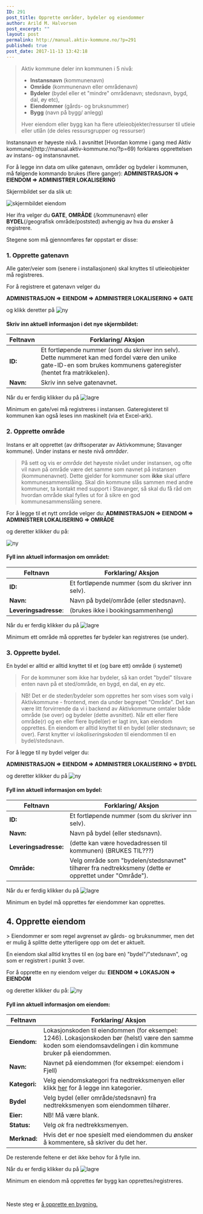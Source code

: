 ```yaml
---
ID: 291
post_title: Opprette områder, bydeler og eiendommer
author: Arild M. Halvorsen
post_excerpt: ""
layout: post
permalink: http://manual.aktiv-kommune.no/?p=291
published: true
post_date: 2017-11-13 13:42:18
---
```

<blockquote>Aktiv kommune deler inn kommunen i 5 nivå:
<ul>
 	<li><strong>Instansnavn</strong> (kommunenavn)</li>
        <li><strong>Område</strong> (kommunenavn eller områdenavn)</li>
        <li><strong>Bydeler</strong> (bydel eller et "mindre" områdenavn; stedsnavn, bygd, dal, øy etc),</li>
        <li><strong>Eiendommer</strong> (gårds- og bruksnummer)</li>
        <li><strong>Bygg</strong> (navn på bygg/ anlegg)</li>
 	
 	
 	
</ul>
Hver eiendom eller bygg kan ha flere utleieobjekter/ressurser til utleie eller utlån (de deles ressursgrupper og ressurser)</blockquote>
Instansnavn er høyeste nivå. I avsnittet [Hvordan komme i gang med Aktiv kommune](http://manual.aktiv-kommune.no/?p=69) forklares opprettelsen av instans- og instansnavnet.


For å legge inn data om ulike gatenavn, områder og bydeler i kommunen, må følgende kommando brukes (flere ganger):
<strong>ADMINISTRASJON =&gt; EIENDOM =&gt; ADMINISTRER LOKALISERING</strong>

Skjermbildet ser da slik ut:

<img src="http://manual.aktiv-kommune.no/wp-content/uploads/2018/01/Skjermbildeeiendom.png" alt="skjermbildet eiendom" />

Her ifra velger du <strong>GATE</strong>, <strong>OMRÅDE</strong> (/kommunenavn) eller <strong>BYDEL</strong>(/geografisk område/poststed) avhengig av hva du ønsker å registrere.


Stegene som må gjennomføres før oppstart er disse:


### 1. Opprette gatenavn

Alle gater/veier som (senere i installasjonen) skal knyttes til utleieobjekter må registreres.

For å registrere et gatenavn velger du

<strong>ADMINISTRASJON => EIENDOM => ADMINISTRER LOKALISERING => GATE</strong>

og klikk deretter på 
<img src="http://manual.aktiv-kommune.no/wp-content/uploads/2017/12/NY.png" alt="ny" />

#### Skriv inn aktuell informasjon i det nye skjermbildet:


Feltnavn| Forklaring/ Aksjon
----------------------|-----------------------------------
<strong>ID:</strong> |  Et fortløpende nummer (som du skriver inn selv). Dette nummeret kan med fordel være den unike gate-ID-en som brukes kommunens gateregister (hentet fra matrikkelen).
<strong>Navn:</strong> |  Skriv inn selve gatenavnet.

Når du er ferdig klikker du på
<img src="http://manual.aktiv-kommune.no/wp-content/uploads/2017/12/lagre.png" alt="lagre" />

Minimum en gate/vei må registreres i instansen. 
Gateregisteret til kommunen kan også leses inn maskinelt (via et Excel-ark).



### 2. Opprette område

Instans er alt opprettet (av driftsoperatør av Aktivkommune; Stavanger kommune).
Under instans er neste nivå <em>områder</em>. 

>På sett og vis er <em>område </em>det høyeste nivået under instansen, og ofte vil navn på område være det samme som navnet på instansen (kommunenavnet). Dette gjelder for kommuner som <strong>ikke</strong> skal utføre kommunesammenslåing. Skal din kommune slås sammen med andre kommuner, ta kontakt med support i Stavanger, så skal du få råd om hvordan område skal fylles ut for å sikre en god kommunesammenslåing senere.

For å legge til et nytt område velger du:
<strong>ADMINISTRASJON => EIENDOM => ADMINISTRER LOKALISERING => OMRÅDE</strong>

og deretter klikker du på:

<img src="http://manual.aktiv-kommune.no/wp-content/uploads/2017/12/NY.png" alt="ny" />

#### Fyll inn aktuell informasjon om området:

  Feltnavn   | Forklaring/ Aksjon
-----------------------|-----------------------------------
<strong>ID:</strong> |  Et fortløpende nummer (som du skriver inn selv).
<strong>Navn:</strong> |  Navn på bydel/område (eller stedsnavn).
<strong>Leveringsadresse</strong>: | (brukes ikke i bookingsammenheng)

Når du er ferdig klikker du på
<img src="http://manual.aktiv-kommune.no/wp-content/uploads/2017/12/lagre.png" alt="lagre" />

Minimum ett område må opprettes før bydeler kan registreres (se under).


### 3. Opprette bydel.
En bydel er alltid er alltid knyttet til et (og bare ett) område (i systemet)

> For de kommuner som ikke har bydeler, så kan ordet "bydel" tilsvare enten navn på et sted/område, en bygd, en dal, en øy etc.


 
> NB! Det er de steder/bydeler som opprettes her som vises som valg i Aktivkommune - frontend, men da under begrepet "Område". Det kan være litt forvirrende da vi i backend av Aktivkommune omtaler både område (se over) og bydeler (dette avsnittet). Når ett eller flere område(r) og en eller flere bydel(er) er lagt inn, kan eiendom opprettes. En eiendom er alltid knyttet til en bydel (eller stedsnavn; se over). Først knytter vi <em>lokaliseringskoden</em> til eiendommen til en bydel/stedsnavn.

For å legge til ny bydel velger du:

<strong>ADMINISTRASJON => EIENDOM => ADMINISTRER LOKALISERING => BYDEL</strong>

og deretter klikker du på 
<img src="http://manual.aktiv-kommune.no/wp-content/uploads/2017/12/NY.png" alt="ny" />

#### Fyll inn aktuell informasjon om bydel:

Feltnavn| Forklaring/ Aksjon
----------------------|-----------------------------------
<strong>ID:</strong> |  Et fortløpende nummer (som du skriver inn selv).
<strong>Navn:</strong> |  Navn på bydel (eller stedsnavn).
<strong>Leveringsadresse:|</strong> (dette kan være hovedadressen til kommunen) (BRUKES TIL???)
<strong>Område:</strong> |  Velg område som "bydelen/stedsnavnet" tilhører fra nedtrekksmeny (dette er opprettet under "Område").

Når du er ferdig klikker du på
<img src="http://manual.aktiv-kommune.no/wp-content/uploads/2017/12/lagre.png" alt="lagre" />

Minimum en bydel må opprettes før eiendommer kan opprettes.


<h2>4. Opprette eiendom</h2>
> Eiendommer er som regel avgrenset av gårds- og bruksnummer, men det er mulig å splitte dette ytterligere opp om det er aktuelt.

En eiendom skal alltid knyttes til en (og bare en) "bydel"/"stedsnavn", og som er registrert i punkt 3 over. 

For å opprette en ny eiendom velger du:
<strong>EIENDOM =&gt; LOKASJON =&gt; EIENDOM</strong>

og deretter klikker du på:
<img src="http://manual.aktiv-kommune.no/wp-content/uploads/2017/12/NY.png" alt="ny" />


#### Fyll inn aktuell informasjon om eiendom:

Feltnavn       | Forklaring/ Aksjon
----------------------------|-----------------------------------
 <strong>Eiendom:</strong> |  Lokasjonskoden til eiendommen (for eksempel: 1246). Lokasjonskoden bør (helst) være den samme koden som eiendomsavdelingen i din kommune bruker på eiendommen.
 <strong>Navn:</strong> |  Navnet på eiendommen (for eksempel: eiendom i Fjell)
 <strong>Kategori:</strong> |  Velg eiendomskategori fra nedtrekksmenyen eller klikk <a href="https://manual.aktiv-kommune.no/?p=700">her</a> for å legge inn kategorier.
 <strong>Bydel</strong> |  Velg bydel (eller område/stedsnavn) fra nedtrekksmenyen som eiendommen tilhører.
 <strong>Eier:</strong> |  NB! Må være blank.
 <strong>Status:</strong> |  Velg <em>ok</em> fra nedtrekksmenyen.
 <strong>Merknad:</strong> |  Hvis det er noe spesielt med eiendommen du ønsker å kommentere, så skriver du det her.

De resterende feltene er det ikke behov for å fylle inn.

Når du er ferdig klikker du på
<img src="http://manual.aktiv-kommune.no/wp-content/uploads/2017/12/lagre.png" alt="lagre" />

Minimum en eiendom må opprettes før bygg kan opprettes/registreres.

&nbsp;

Neste steg er <a href="https://manual.aktiv-kommune.no/?p=321">å opprette en bygning.</a>